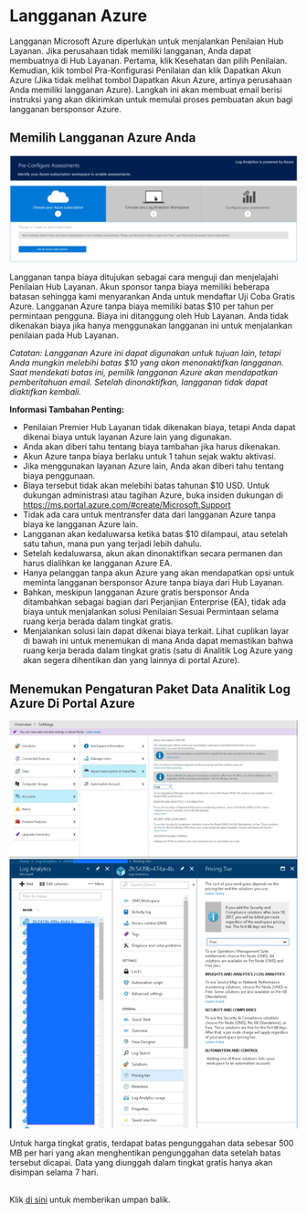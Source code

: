 <h1>Langganan Azure </h1>
    <p>Langganan Microsoft Azure diperlukan untuk menjalankan Penilaian Hub Layanan. Jika perusahaan tidak memiliki langganan, Anda dapat membuatnya di Hub Layanan. Pertama, klik Kesehatan dan pilih Penilaian.
Kemudian, klik tombol Pra-Konfigurasi Penilaian dan klik Dapatkan Akun Azure (Jika tidak melihat tombol Dapatkan Akun Azure, artinya perusahaan Anda memiliki langganan Azure). Langkah ini akan membuat email berisi instruksi yang akan dikirimkan untuk memulai proses pembuatan akun bagi langganan bersponsor Azure. </p>
    <h2>Memilih Langganan Azure Anda</h2>
    <p> <span><img src="health-kb-gettingstarted4.png"></span> </p>
    <p>Langganan tanpa biaya ditujukan sebagai cara menguji dan menjelajahi Penilaian Hub Layanan. Akun sponsor tanpa biaya memiliki beberapa batasan sehingga kami menyarankan Anda untuk mendaftar Uji Coba Gratis Azure. Langganan Azure tanpa biaya memiliki batas $10 per tahun per permintaan pengguna. Biaya ini ditanggung oleh Hub Layanan. Anda tidak dikenakan biaya jika hanya menggunakan langganan ini untuk menjalankan penilaian pada Hub Layanan. </p>

   <i>Catatan: Langganan Azure ini dapat digunakan untuk tujuan lain, tetapi Anda mungkin melebihi batas $10 yang akan menonaktifkan langganan. Saat mendekati batas ini, pemilik langganan Azure akan mendapatkan pemberitahuan email. Setelah dinonaktifkan, langganan tidak dapat diaktifkan kembali. </i>
    <p><b>Informasi Tambahan Penting:</b></p>
    <ul>
      <li>Penilaian Premier Hub Layanan tidak dikenakan biaya, tetapi Anda dapat dikenai biaya untuk layanan Azure lain yang digunakan.</li>
      <li>Anda akan diberi tahu tentang biaya tambahan jika harus dikenakan. </li>
      <li>Akun Azure tanpa biaya berlaku untuk 1 tahun sejak waktu aktivasi. </li>
      <li>Jika menggunakan layanan Azure lain, Anda akan diberi tahu tentang biaya penggunaan. </li>
      <li>Biaya tersebut tidak akan melebihi batas tahunan $10 USD. Untuk dukungan administrasi atau tagihan Azure, buka insiden dukungan di https://ms.portal.azure.com/#create/Microsoft.Support </li>
      <li>Tidak ada cara untuk mentransfer data dari langganan Azure tanpa biaya ke langganan Azure lain.</li>
      <li>Langganan akan kedaluwarsa ketika batas $10 dilampaui, atau setelah satu tahun, mana pun yang terjadi lebih dahulu. </li>
      <li>Setelah kedaluwarsa, akun akan dinonaktifkan secara permanen dan harus dialihkan ke langganan Azure EA. </li>
      <li>Hanya pelanggan tanpa akun Azure yang akan mendapatkan opsi untuk meminta langganan bersponsor Azure tanpa biaya dari Hub Layanan.
      </li>
      <li>Bahkan, meskipun langganan Azure gratis bersponsor Anda ditambahkan sebagai bagian dari Perjanjian Enterprise (EA), tidak ada biaya untuk menjalankan solusi Penilaian Sesuai Permintaan selama ruang kerja berada dalam tingkat gratis.</li>
      <li>Menjalankan solusi lain dapat dikenai biaya terkait. Lihat cuplikan layar di bawah ini untuk menemukan di mana Anda dapat memastikan bahwa ruang kerja berada dalam tingkat gratis (satu di Analitik Log Azure yang akan segera dihentikan dan yang lainnya di portal Azure). </li>
    </ul>
    <h2>Menemukan Pengaturan Paket Data Analitik Log Azure Di Portal Azure</h2>
    <div></div>
    <span><img src="health -azure-subscription2.png"></span> <span></span> <span><img src="health -azure-subscription3.png"></span>
     <br>
    <p><span>Untuk harga tingkat gratis, terdapat batas pengunggahan data sebesar 500 MB per hari yang akan menghentikan pengunggahan data setelah batas tersebut dicapai. Data yang diunggah dalam tingkat gratis hanya akan disimpan selama 7 hari. <br>
      </span></p>
      <br>
    <span>Klik <a href="https://serviceshub.uservoice.com/forums/382518-services-hub-ideas">di sini</a> untuk memberikan umpan balik. </span>
    <div></div>
